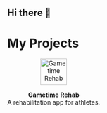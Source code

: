 ## Hi there 👋

<!--
**mrboom192/mrboom192** is a ✨ _special_ ✨ repository because its `README.md` (this file) appears on your GitHub profile.

Here are some ideas to get you started:

- 🔭 I’m currently working on ...
- 🌱 I’m currently learning ...
- 👯 I’m looking to collaborate on ...
- 🤔 I’m looking for help with ...
- 💬 Ask me about ...
- 📫 How to reach me: ...
- 😄 Pronouns: ...
- ⚡ Fun fact: ...
-->
# My Projects

<div style="display: flex; align-items: center; gap: 10px; flex-wrap: wrap;">

<a href="https://github.com/your-username/GametimeRehab" style="text-decoration: none; text-align: center;">
  <img src="https://github.com/user-attachments/assets/a7b80130-6504-46a8-b21d-92075613f03f" alt="Gametime Rehab" width="60">
  <p><b>Gametime Rehab</b><br>A rehabilitation app for athletes.</p>
</a>

</div>

